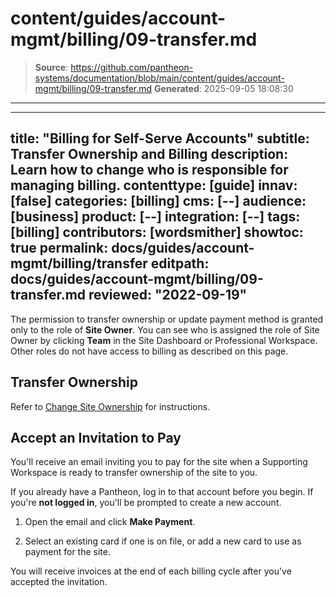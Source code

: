 # content/guides/account-mgmt/billing/09-transfer.md

> **Source**: https://github.com/pantheon-systems/documentation/blob/main/content/guides/account-mgmt/billing/09-transfer.md
> **Generated**: 2025-09-05 18:08:30

---

---
title: "Billing for Self-Serve Accounts"
subtitle: Transfer Ownership and Billing
description: Learn how to change who is responsible for managing billing.
contenttype: [guide]
innav: [false]
categories: [billing]
cms: [--]
audience: [business]
product: [--]
integration: [--]
tags: [billing]
contributors: [wordsmither]
showtoc: true
permalink: docs/guides/account-mgmt/billing/transfer
editpath: docs/guides/account-mgmt/billing/09-transfer.md
reviewed: "2022-09-19"
---

The permission to transfer ownership or update payment method is granted only to the role of **Site Owner**. You can see who is assigned the role of Site Owner by clicking **<Icon icon="users" />Team** in the Site Dashboard or Professional Workspace. Other roles do not have access to billing as described on this page.

## Transfer Ownership

Refer to [Change Site Ownership](/guides/account-mgmt/workspace-sites-teams/sites#change-site-ownership) for instructions.

## Accept an Invitation to Pay

You'll receive an email inviting you to pay for the site when a Supporting Workspace is ready to transfer ownership of the site to you.

<Alert title="Note" type="info" >

If you already have a Pantheon, log in to that account before you begin. If you're **not logged in**, you'll be prompted to create a new account.

</Alert>

1. Open the email and click **Make Payment**.

1. Select an existing card if one is on file, or add a new card to use as payment for the site.

You will receive invoices at the end of each billing cycle after you've accepted the invitation.
